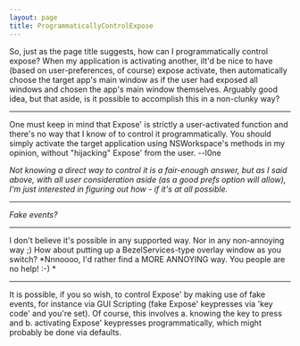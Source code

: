 ```yaml
---
layout: page
title: ProgrammaticallyControlExpose
---
```


So, just as the page title suggests, how can I programmatically control expose? When my application is activating another, iIt'd be nice to have (based on user-preferences, of course) expose activate, then automatically choose the target app's main window as if the user had exposed all windows and chosen the app's main window themselves. Arguably good idea, but that aside, is it possible to accomplish this in a non-clunky way?

----

One must keep in mind that Expose' is strictly a user-activated function and there's no way that I know of to control it programmatically. You should simply activate the target application using NSWorkspace's methods in my opinion, without "hijacking" Expose' from the user. --l0ne

*Not knowing a direct way to control it is a fair-enough answer, but as I said above, with all user consideration aside (as a good prefs option will allow), I'm just interested in figuring out how - if it's at all possible.*

----

*Fake events?*

----

I don't believe it's possible in any supported way. Nor in any non-annoying way ;) How about putting up a BezelServices-type overlay window as you switch?  *Nnnoooo, I'd rather find a MORE ANNOYING way. You people are no help! :-) *

----

It is possible, if you so wish, to control Expose' by making use of fake events, for instance via GUI Scripting (fake Expose' keypresses via 'key code' and you're set). Of course, this involves a. knowing the key to press and b. activating Expose' keypresses programmatically, which might probably be done via defaults.

